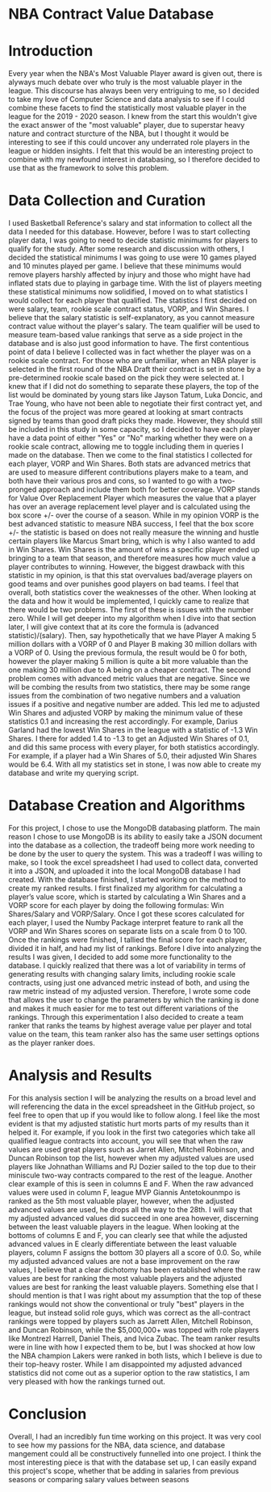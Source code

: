 # NBA Contract Value Database

# Introduction 

Every year when the NBA's Most Valuable Player award is given out, there is alyways much debate over who truly is the most valuable player in the league. This discourse has always been very entriguing to me, so I decided to take my love of Computer Science and data analysis to see if I could combine these facets to find the statistically most valuable player in the league for the 2019 - 2020 season. I knew from the start this wouldn't give the exact answer of the "most valuable" player, due to superstar heavy nature and contract sturcture of the NBA, but I thought it would be interesting to see if this could uncover any underrated role players in the league or hidden insights. I felt that this would be an interesting project to combine with my newfound interest in databasing, so I therefore decided to use that as the framework to solve this problem.

# Data Collection and Curation

I used Basketball Reference's salary and stat information to collect all the data I needed for this database. However, before I was to start collecting player data, I was going to need to decide statistic minimums for players to qualify for the study. After some research and discussion with others, I decided the statistical minimums I was going to use were 10 games played and 10 minutes played per game. I believe that these minimums would remove players harshly affected by injury and those who might have had inflated stats due to playing in garbage time. With the list of players meeting these statistical minimums now solidified, I moved on to what statistics I would collect for each player that qualified. The statistics I first decided on were salary, team, rookie scale contract status, VORP, and Win Shares. I believe that the salary statistic is self-explanatory, as you cannot measure contract value without the player's salary. The team qualifier will be used to measure team-based value rankings that serve as a side project in the database and is also just good information to have. The first contentious point of data I believe I collected was in fact whether the player was on a rookie scale contract. For those who are unfamiliar, when an NBA player is selected in the first round of the NBA Draft their contract is set in stone by a pre-determined rookie scale based on the pick they were selected at. I knew that if I did not do something to separate these players, the top of the list would be dominated by young stars like Jayson Tatum, Luka Doncic, and Trae Young, who have not been able to negotiate their first contract yet, and the focus of the project was more geared at looking at smart contracts signed by teams than good draft picks they made. However, they should still be included in this study in some capacity, so I decided to have each player have a data point of either "Yes" or "No" marking whether they were on a rookie scale contract, allowing me to toggle including them in queries I made on the database. Then we come to the final statistics I collected for each player, VORP and Win Shares. Both stats are advanced metrics that are used to measure different contributions players make to a team, and both have their various pros and cons, so I wanted to go with a two-pronged approach and include them both for better coverage. VORP stands for Value Over Replacement Player which measures the value that a player has over an average replacement level player and is calculated using the box score +/- over the course of a season. While in my opinion VORP is the best advanced statistic to measure NBA success, I feel that the box score +/- the statistic is based on does not really measure the winning and hustle certain players like Marcus Smart bring, which is why I also wanted to add in Win Shares. Win Shares is the amount of wins a specific player ended up bringing to a team that season, and therefore measures how much value a player contributes to winning. However, the biggest drawback with this statistic in my opinion, is that this stat overvalues bad/average players on good teams and over punishes good players on bad teams. I feel that overall, both statistics cover the weaknesses of the other. When looking at the data and how it would be implemented, I quickly came to realize that there would be two problems. The first of these is issues with the number zero. While I will get deeper into my algorithm when I dive into that section later, I will give context that at its core the formula is (advanced statistic)/(salary). Then, say hypothetically that we have Player A making 5 million dollars with a VORP of 0 and Player B making 30 million dollars with a VORP of 0. Using the previous formula, the result would be 0 for both, however the player making 5 million is quite a bit more valuable than the one making 30 million due to A being on a cheaper contract. The second problem comes with advanced metric values that are negative. Since we will be combing the results from two statistics, there may be some range issues from the combination of two negative numbers and a valuation issues if a positive and negative number are added. This led me to adjusted Win Shares and adjusted VORP by making the minimum value of these statistics 0.1 and increasing the rest accordingly. For example, Darius Garland had the lowest Win Shares in the league with a statistic of -1.3 Win Shares. I there for added 1.4 to -1.3 to get an Adjusted Win Shares of 0.1, and did this same process with every player, for both statistics accordingly. For example, if a player had a Win Shares of 5.0, their adjusted Win Shares would be 6.4. With all my statistics set in stone, I was now able to create my database and write my querying script.

# Database Creation and Algorithms

For this project, I chose to use the MongoDB databasing platform. The main reason I chose to use MongoDB is its ability to easily take a JSON document into the database as a collection, the tradeoff being more work needing to be done by the user to query the system. This was a tradeoff I was willing to make, so I took the excel spreadsheet I had used to collect data, converted it into a JSON, and uploaded it into the local MongoDB database I had created. With the database finished, I started working on the method to create my ranked results. I first finalized my algorithm for calculating a player’s value score, which is started by calculating a Win Shares and a VORP score for each player by doing the following formulas: Win Shares/Salary and VORP/Salary. Once I got these scores calculated for each player, I used the Numby Package interpret feature to rank all the VORP and Win Shares scores on separate lists on a scale from 0 to 100. Once the rankings were finished, I tallied the final score for each player, divided it in half, and had my list of rankings. Before I dive into analyzing the results I was given, I decided to add some more functionality to the database. I quickly realized that there was a lot of variability in terms of generating results with changing salary limits, including rookie scale contracts, using just one advanced metric instead of both, and using the raw metric instead of my adjusted version. Therefore, I wrote some code that allows the user to change the parameters by which the ranking is done and makes it much easier for me to test out different variations of the rankings. Through this experimentation I also decided to create a team ranker that ranks the teams by highest average value per player and total value on the team, this team ranker also has the same user settings options as the player ranker does.

# Analysis and Results

For this analysis section I will be analyzing the results on a broad level and will referencing the data in the excel spreadsheet in the GitHub project, so feel free to open that up if you would like to follow along. I feel like the most evident is that my adjusted statistic hurt morts parts of my results than it helped it. For example, if you look in the first two categories which take all qualified league contracts into account, you will see that when the raw values are used great players such as Jarret Allen, Mitchell Robinson, and Duncan Robinson top the list, however when my adjusted values are used players like Johnathan Williams and PJ Dozier sailed to the top due to their miniscule two-way contracts compared to the rest of the league. Another clear example of this is seen in columns E and F. When the raw advanced values were used in column F, league MVP Giannis Antetokounmpo is ranked as the 5th most valuable player, however, when the adjusted advanced values are used, he drops all the way to the 28th. I will say that my adjusted advanced values did succeed in one area however, discerning between the least valuable players in the league. When looking at the bottoms of columns E and F, you can clearly see that while the adjusted advanced values in E clearly differentiate between the least valuable players, column F assigns the bottom 30 players all a score of 0.0. So, while my adjusted advanced values are not a base improvement on the raw values, I believe that a clear dichotomy has been established where the raw values are best for ranking the most valuable players and the adjusted values are best for ranking the least valuable players. Something else that I should mention is that I was right about my assumption that the top of these rankings would not show the conventional or truly "best" players in the league, but instead solid role guys, which was correct as the all-contract rankings were topped by players such as Jarrett Allen, Mitchell Robinson, and Duncan Robinson, while the $5,000,000+ was topped with role players like Montrezl Harrell, Daniel Theis, and Ivica Zubac. The team ranker results were in line with how I expected them to be, but I was shocked at how low the NBA champion Lakers were ranked in both lists, which I believe is due to their top-heavy roster. While I am disappointed my adjusted advanced statistics did not come out as a superior option to the raw statistics, I am very pleased with how the rankings turned out.

# Conclusion

Overall, I had an incredibly fun time working on this project. It was very cool to see how my passions for the NBA, data science, and database mangement could all be constructively funnelled into one project. I think the most interesting piece is that with the database set up, I can easily expand this project's scope, whether that be adding in salaries from previous seasons or comparing salary values between seasons



